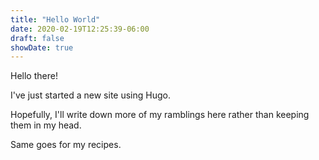 ```yaml
---
title: "Hello World"
date: 2020-02-19T12:25:39-06:00
draft: false
showDate: true
---
```


Hello there!

I've just started a new site using Hugo.

Hopefully, I'll write down more of my ramblings here rather than keeping them in my head.

Same goes for my recipes.